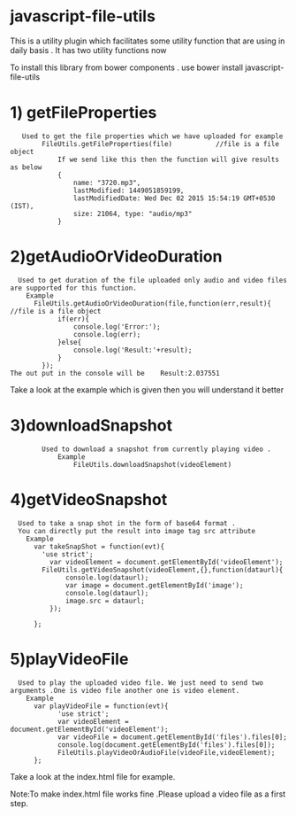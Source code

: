 # javascript-file-utils
This is a utility plugin which facilitates some utility function that are using in daily basis .
It has two utility functions now
 
 
 To install this library from bower components .
  use bower install javascript-file-utils
  
  

# 1) getFileProperties 
       Used to get the file properties which we have uploaded for example 
        	FileUtils.getFileProperties(file)           //file is a file object 
        		If we send like this then the function will give results as below 
          		{
            		name: "3720.mp3",
            		lastModified: 1449051859199, 
            		lastModifiedDate: Wed Dec 02 2015 15:54:19 GMT+0530 (IST), 
            		size: 21064, type: "audio/mp3"
          		}

# 2)getAudioOrVideoDuration
      Used to get duration of the file uploaded only audio and video files are supported for this function.
        Example 
          FileUtils.getAudioOrVideoDuration(file,function(err,result){               //file is a file object
		        if(err){
			        console.log('Error:');
			        console.log(err);
		        }else{
			        console.log('Result:'+result);
		        }
	        });
	The out put in the console will be    Result:2.037551
Take a look at the example which is given then you will understand it better

# 3)downloadSnapshot
			Used to download a snapshot from currently playing video .
				Example
					FileUtils.downloadSnapshot(videoElement)
					
# 4)getVideoSnapshot
      Used to take a snap shot in the form of base64 format . 
      You can directly put the result into image tag src attribute 
        Example
          var takeSnapShot = function(evt){
            'use strict';          
              var videoElement = document.getElementById('videoElement');
            FileUtils.getVideoSnapshot(videoElement,{},function(dataurl){
                  console.log(dataurl);
                  var image = document.getElementById('image');
                  console.log(dataurl);
                  image.src = dataurl;
              });
          
          };
          
# 5)playVideoFile 
      Used to play the uploaded video file. We just need to send two arguments .One is video file another one is video element.
        Example          
          var playVideoFile = function(evt){
	            'use strict';
                var videoElement = document.getElementById('videoElement');
                var videoFile = document.getElementById('files').files[0];
                console.log(document.getElementById('files').files[0]);
                FileUtils.playVideoOrAudioFile(videoFile,videoElement);
          };

Take a look at the index.html file for example.

Note:To make index.html file works fine .Please upload a video file as a first step.
          
